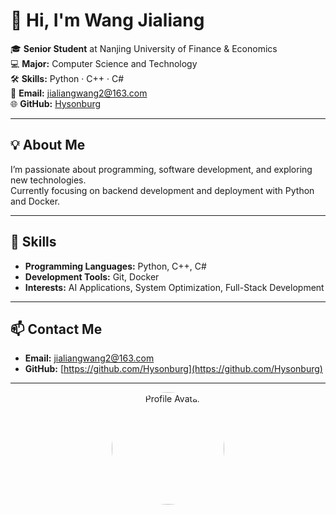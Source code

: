 # 👋 Hi, I'm Wang Jialiang

🎓 **Senior Student** at Nanjing University of Finance & Economics  
💻 **Major:** Computer Science and Technology  
🛠 **Skills:** Python · C++ · C#  
📧 **Email:** [jialiangwang2@163.com](mailto:jialiangwang2@163.com)  
🌐 **GitHub:** [Hysonburg](https://github.com/Hysonburg)

---

## 💡 About Me
I’m passionate about programming, software development, and exploring new technologies.  
Currently focusing on backend development and deployment with Python and Docker.  

---

## 🚀 Skills
- **Programming Languages:** Python, C++, C#
- **Development Tools:** Git, Docker
- **Interests:** AI Applications, System Optimization, Full-Stack Development

---

## 📫 Contact Me
- **Email:** [jialiangwang2@163.com](mailto:jialiangwang2@163.com)
- **GitHub:** [https://github.com/Hysonburg](https://github.com/Hysonburg)

---

<div align="center">
    <img src="images/avatar.png" alt="Profile Avatar" width="180" style="border-radius: 50%;" />
</div>
